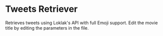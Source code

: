 # Tweets Retriever
Retrieves tweets using Loklak's API with full Emoji support. Edit the movie title by editing the parameters in the file.